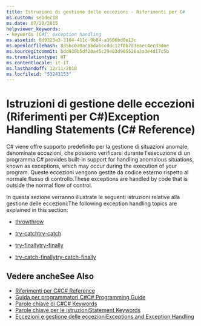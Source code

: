 ```yaml
---
title: Istruzioni di gestione delle eccezioni - Riferimenti per C#
ms.custom: seodec18
ms.date: 07/20/2015
helpviewer_keywords:
- keywords [C#], exception handling
ms.assetid: 6d0323a3-3164-411c-9b84-a3606bd0e13c
ms.openlocfilehash: 835bc0a0ac8bdabccddc12f0b7d3eaec4ecd3dee
ms.sourcegitcommit: bdd930b5df20a45c29483d905526a2a3e4d17c5b
ms.translationtype: HT
ms.contentlocale: it-IT
ms.lasthandoff: 12/11/2018
ms.locfileid: "53243153"
---
```

# <a name="exception-handling-statements-c-reference"></a><span data-ttu-id="8f08e-102">Istruzioni di gestione delle eccezioni (Riferimenti per C#)</span><span class="sxs-lookup"><span data-stu-id="8f08e-102">Exception Handling Statements (C# Reference)</span></span>
<span data-ttu-id="8f08e-103">C# viene offre supporto predefinito per la gestione di situazioni anomale, denominate eccezioni, che possono verificarsi durante l'esecuzione di un programma.</span><span class="sxs-lookup"><span data-stu-id="8f08e-103">C# provides built-in support for handling anomalous situations, known as exceptions, which may occur during the execution of your program.</span></span> <span data-ttu-id="8f08e-104">Queste eccezioni vengono gestite da codice esterno rispetto al normale flusso di controllo.</span><span class="sxs-lookup"><span data-stu-id="8f08e-104">These exceptions are handled by code that is outside the normal flow of control.</span></span>  
  
 <span data-ttu-id="8f08e-105">In questa sezione verranno illustrate le seguenti istruzioni relative alla gestione delle eccezioni:</span><span class="sxs-lookup"><span data-stu-id="8f08e-105">The following exception handling topics are explained in this section:</span></span>  
  
-   [<span data-ttu-id="8f08e-106">throw</span><span class="sxs-lookup"><span data-stu-id="8f08e-106">throw</span></span>](../../../csharp/language-reference/keywords/throw.md)  
  
-   [<span data-ttu-id="8f08e-107">try-catch</span><span class="sxs-lookup"><span data-stu-id="8f08e-107">try-catch</span></span>](../../../csharp/language-reference/keywords/try-catch.md)  
  
-   [<span data-ttu-id="8f08e-108">try-finally</span><span class="sxs-lookup"><span data-stu-id="8f08e-108">try-finally</span></span>](../../../csharp/language-reference/keywords/try-finally.md)  
  
-   [<span data-ttu-id="8f08e-109">try-catch-finally</span><span class="sxs-lookup"><span data-stu-id="8f08e-109">try-catch-finally</span></span>](../../../csharp/language-reference/keywords/try-catch-finally.md)  
  
## <a name="see-also"></a><span data-ttu-id="8f08e-110">Vedere anche</span><span class="sxs-lookup"><span data-stu-id="8f08e-110">See Also</span></span>  

- [<span data-ttu-id="8f08e-111">Riferimenti per C#</span><span class="sxs-lookup"><span data-stu-id="8f08e-111">C# Reference</span></span>](../../../csharp/language-reference/index.md)  
- [<span data-ttu-id="8f08e-112">Guida per programmatori C#</span><span class="sxs-lookup"><span data-stu-id="8f08e-112">C# Programming Guide</span></span>](../../../csharp/programming-guide/index.md)  
- [<span data-ttu-id="8f08e-113">Parole chiave di C#</span><span class="sxs-lookup"><span data-stu-id="8f08e-113">C# Keywords</span></span>](../../../csharp/language-reference/keywords/index.md)  
- [<span data-ttu-id="8f08e-114">Parole chiave per le istruzioni</span><span class="sxs-lookup"><span data-stu-id="8f08e-114">Statement Keywords</span></span>](../../../csharp/language-reference/keywords/statement-keywords.md)  
- [<span data-ttu-id="8f08e-115">Eccezioni e gestione delle eccezioni</span><span class="sxs-lookup"><span data-stu-id="8f08e-115">Exceptions and Exception Handling</span></span>](../../../csharp/programming-guide/exceptions/index.md)
